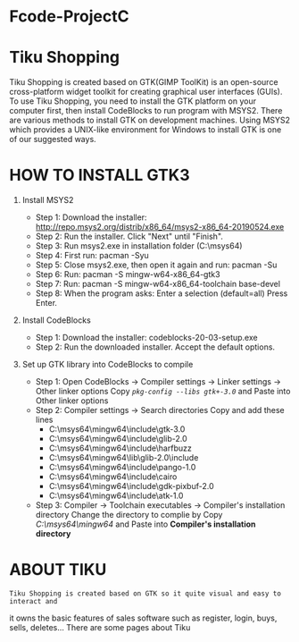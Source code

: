 # Fcode-ProjectC
# Tiku Shopping 
Tiku Shopping is created based on GTK(GIMP ToolKit) is an open-source cross-platform widget toolkit for
creating graphical user interfaces (GUIs). 
To use Tiku Shopping, you need to install the GTK platform on your computer first,
then install CodeBlocks to run program with MSYS2.
There are various methods to install GTK on development machines.
Using MSYS2 which provides a UNIX-like environment for Windows to install GTK is one of our suggested ways.

# HOW TO INSTALL GTK3 
1. Install MSYS2
    * Step 1: Download the installer: 
    http://repo.msys2.org/distrib/x86_64/msys2-x86_64-20190524.exe 
    * Step 2: Run the installer. Click "Next" until "Finish".
    * Step 3: Run msys2.exe in installation folder (C:\msys64)
    * Step 4: First run:  pacman -Syu
    * Step 5: Close msys2.exe, then open it again and run: pacman -Su
    * Step 6: Run: pacman -S mingw-w64-x86_64-gtk3
    * Step 7: Run: pacman -S mingw-w64-x86_64-toolchain base-devel
    * Step 8: When the program asks: Enter a selection (default=all)
        Press Enter.

2. Install CodeBlocks
    * Step 1: Download the installer: codeblocks-20-03-setup.exe
    * Step 2: Run the downloaded installer. 
        Accept the default options.
3. Set up GTK library into CodeBlocks to compile 
    * Step 1: Open CodeBlocks -> Compiler settings -> Linker settings -> Other linker options
     Copy *`pkg-config --libs gtk+-3.0`* and Paste into Other linker options
    * Step 2: Compiler settings -> Search directories 
     Copy and add these lines
        * C:\msys64\mingw64\include\gtk-3.0
        * C:\msys64\mingw64\include\glib-2.0
        * C:\msys64\mingw64\include\harfbuzz
        * C:\msys64\mingw64\lib\glib-2.0\include
        * C:\msys64\mingw64\include\pango-1.0
        * C:\msys64\mingw64\include\cairo
        * C:\msys64\mingw64\include\gdk-pixbuf-2.0
        * C:\msys64\mingw64\include\atk-1.0
    * Step 3: Compiler -> Toolchain executables -> Compiler's installation directory
     Change the directory to complie by Copy *C:\msys64\mingw64* and Paste into **Compiler's installation directory**
     <space><space>
# ABOUT TIKU 
   
    Tiku Shopping is created based on GTK so it quite visual and easy to interact and
   it owns the basic features of sales software such as register, login, buys, sells, deletes...
    There are some pages about Tiku
